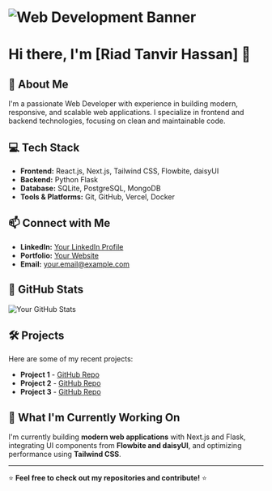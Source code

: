 # ![Web Development Banner](https://soifon.io/wp-content/uploads/2023/07/web-development-2.jpg)

# Hi there, I'm [Riad Tanvir Hassan] 👋

## 🚀 About Me

I'm a passionate Web Developer with experience in building modern, responsive, and scalable web applications. I specialize in frontend and backend technologies, focusing on clean and maintainable code.

## 💻 Tech Stack

- **Frontend:** React.js, Next.js, Tailwind CSS, Flowbite, daisyUI
- **Backend:** Python Flask
- **Database:** SQLite, PostgreSQL, MongoDB
- **Tools & Platforms:** Git, GitHub, Vercel, Docker

## 📫 Connect with Me

- **LinkedIn:** [Your LinkedIn Profile](https://www.linkedin.com/in/yourprofile)
- **Portfolio:** [Your Website](https://yourwebsite.com)
- **Email:** your.email@example.com

## 🌟 GitHub Stats

![Your GitHub Stats](https://github-readme-stats.vercel.app/api?username=yourgithubusername&show_icons=true&theme=radical)

## 🛠️ Projects

Here are some of my recent projects:

- **Project 1** - [GitHub Repo](https://github.com/yourgithubusername/project1)
- **Project 2** - [GitHub Repo](https://github.com/yourgithubusername/project2)
- **Project 3** - [GitHub Repo](https://github.com/yourgithubusername/project3)

## 🎯 What I'm Currently Working On

I'm currently building **modern web applications** with Next.js and Flask, integrating UI components from **Flowbite and daisyUI**, and optimizing performance using **Tailwind CSS**.

---

⭐ **Feel free to check out my repositories and contribute!** ⭐
